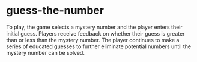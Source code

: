 # guess-the-number
To play, the game selects a mystery number and the player enters their initial guess. Players receive feedback on whether their guess is greater than or less than the mystery number. The player continues to make a series of educated guesses to further eliminate potential numbers until the mystery number can be solved.

